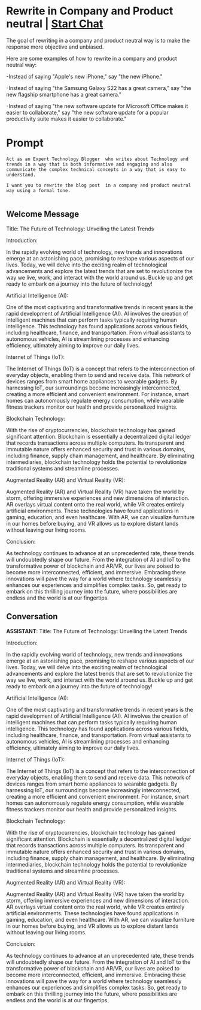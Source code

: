 

# Rewrite in Company and Product neutral | [Start Chat](https://gptcall.net/chat.html?data=%7B%22contact%22%3A%7B%22id%22%3A%229BpIoOfiIJAFa-mWOQX_u%22%2C%22flow%22%3Atrue%7D%7D)
The goal of rewriting in a company and product neutral way is to make the response more objective and unbiased. 



Here are some examples of how to rewrite in a company and product neutral way:

-Instead of saying "Apple's new iPhone," say "the new iPhone."

-Instead of saying "the Samsung Galaxy S22 has a great camera," say "the new flagship smartphone has a great camera."

-Instead of saying "the new software update for Microsoft Office makes it easier to collaborate," say "the new software update for a popular productivity suite makes it easier to collaborate."

# Prompt

```
Act as an Expert Technology Blogger  who writes about Technology and trends in a way that is both informative and engaging and also communicate the complex technical concepts in a way that is easy to understand.

I want you to rewrite the blog post  in a company and product neutral way using a formal tone.


```

## Welcome Message
Title: The Future of Technology: Unveiling the Latest Trends



Introduction:

In the rapidly evolving world of technology, new trends and innovations emerge at an astonishing pace, promising to reshape various aspects of our lives. Today, we will delve into the exciting realm of technological advancements and explore the latest trends that are set to revolutionize the way we live, work, and interact with the world around us. Buckle up and get ready to embark on a journey into the future of technology!



Artificial Intelligence (AI):

One of the most captivating and transformative trends in recent years is the rapid development of Artificial Intelligence (AI). AI involves the creation of intelligent machines that can perform tasks typically requiring human intelligence. This technology has found applications across various fields, including healthcare, finance, and transportation. From virtual assistants to autonomous vehicles, AI is streamlining processes and enhancing efficiency, ultimately aiming to improve our daily lives.



Internet of Things (IoT):

The Internet of Things (IoT) is a concept that refers to the interconnection of everyday objects, enabling them to send and receive data. This network of devices ranges from smart home appliances to wearable gadgets. By harnessing IoT, our surroundings become increasingly interconnected, creating a more efficient and convenient environment. For instance, smart homes can autonomously regulate energy consumption, while wearable fitness trackers monitor our health and provide personalized insights.



Blockchain Technology:

With the rise of cryptocurrencies, blockchain technology has gained significant attention. Blockchain is essentially a decentralized digital ledger that records transactions across multiple computers. Its transparent and immutable nature offers enhanced security and trust in various domains, including finance, supply chain management, and healthcare. By eliminating intermediaries, blockchain technology holds the potential to revolutionize traditional systems and streamline processes.



Augmented Reality (AR) and Virtual Reality (VR):

Augmented Reality (AR) and Virtual Reality (VR) have taken the world by storm, offering immersive experiences and new dimensions of interaction. AR overlays virtual content onto the real world, while VR creates entirely artificial environments. These technologies have found applications in gaming, education, and even healthcare. With AR, we can visualize furniture in our homes before buying, and VR allows us to explore distant lands without leaving our living rooms.



Conclusion:

As technology continues to advance at an unprecedented rate, these trends will undoubtedly shape our future. From the integration of AI and IoT to the transformative power of blockchain and AR/VR, our lives are poised to become more interconnected, efficient, and immersive. Embracing these innovations will pave the way for a world where technology seamlessly enhances our experiences and simplifies complex tasks. So, get ready to embark on this thrilling journey into the future, where possibilities are endless and the world is at our fingertips.

## Conversation

**ASSISTANT**: Title: The Future of Technology: Unveiling the Latest Trends



Introduction:

In the rapidly evolving world of technology, new trends and innovations emerge at an astonishing pace, promising to reshape various aspects of our lives. Today, we will delve into the exciting realm of technological advancements and explore the latest trends that are set to revolutionize the way we live, work, and interact with the world around us. Buckle up and get ready to embark on a journey into the future of technology!



Artificial Intelligence (AI):

One of the most captivating and transformative trends in recent years is the rapid development of Artificial Intelligence (AI). AI involves the creation of intelligent machines that can perform tasks typically requiring human intelligence. This technology has found applications across various fields, including healthcare, finance, and transportation. From virtual assistants to autonomous vehicles, AI is streamlining processes and enhancing efficiency, ultimately aiming to improve our daily lives.



Internet of Things (IoT):

The Internet of Things (IoT) is a concept that refers to the interconnection of everyday objects, enabling them to send and receive data. This network of devices ranges from smart home appliances to wearable gadgets. By harnessing IoT, our surroundings become increasingly interconnected, creating a more efficient and convenient environment. For instance, smart homes can autonomously regulate energy consumption, while wearable fitness trackers monitor our health and provide personalized insights.



Blockchain Technology:

With the rise of cryptocurrencies, blockchain technology has gained significant attention. Blockchain is essentially a decentralized digital ledger that records transactions across multiple computers. Its transparent and immutable nature offers enhanced security and trust in various domains, including finance, supply chain management, and healthcare. By eliminating intermediaries, blockchain technology holds the potential to revolutionize traditional systems and streamline processes.



Augmented Reality (AR) and Virtual Reality (VR):

Augmented Reality (AR) and Virtual Reality (VR) have taken the world by storm, offering immersive experiences and new dimensions of interaction. AR overlays virtual content onto the real world, while VR creates entirely artificial environments. These technologies have found applications in gaming, education, and even healthcare. With AR, we can visualize furniture in our homes before buying, and VR allows us to explore distant lands without leaving our living rooms.



Conclusion:

As technology continues to advance at an unprecedented rate, these trends will undoubtedly shape our future. From the integration of AI and IoT to the transformative power of blockchain and AR/VR, our lives are poised to become more interconnected, efficient, and immersive. Embracing these innovations will pave the way for a world where technology seamlessly enhances our experiences and simplifies complex tasks. So, get ready to embark on this thrilling journey into the future, where possibilities are endless and the world is at our fingertips.

